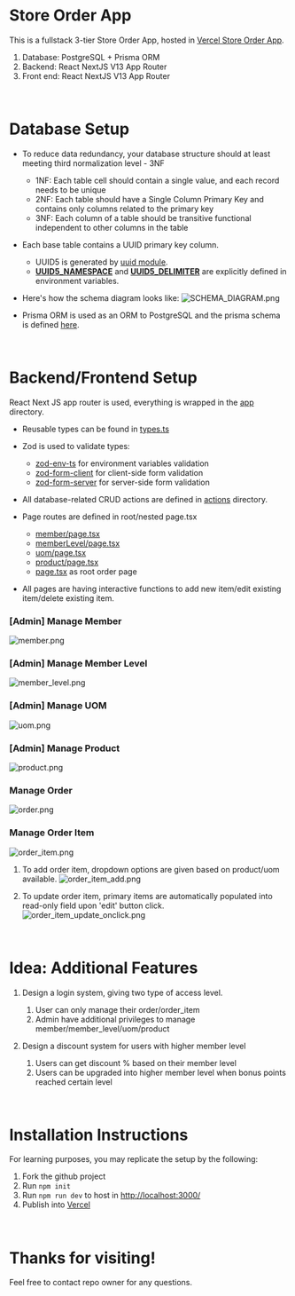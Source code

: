 # Store Order App

This is a fullstack 3-tier Store Order App, hosted in [Vercel Store Order App](https://react-next-app-store-order.vercel.app/).
1. Database: PostgreSQL + Prisma ORM
2. Backend: React NextJS V13 App Router
3. Front end: React NextJS V13 App Router

</br>

# Database Setup

- To reduce data redundancy, your database structure should at least meeting third normalization level - 3NF
    - 1NF: Each table cell should contain a single value, and each record needs to be unique
    - 2NF: Each table should have a Single Column Primary Key and contains only columns related to the primary key
    - 3NF: Each column of a table should be transitive functional independent to other columns in the table

- Each base table contains a UUID primary key column. 
    - UUID5 is generated by [uuid module](/uuid.d.ts).
    - <b><u>UUID5_NAMESPACE</u></b> and <b><u>UUID5_DELIMITER</u></b> are explicitly defined in environment variables.

- Here's how the schema diagram looks like: ![SCHEMA_DIAGRAM.png](/Misc/SCHEMA_DIAGRAM.png)

- Prisma ORM is used as an ORM to PostgreSQL and the prisma schema is defined [here](/prisma/schema.prisma).

</br>

# Backend/Frontend Setup

React Next JS app router is used, everything is wrapped in the [app](/app/) directory.

- Reusable types can be found in [types.ts](/app/_libs/types.ts)

- Zod is used to validate types:
    - [zod-env-ts](/app/_libs/zod-env.ts) for environment variables validation
    - [zod-form-client](/app/_libs/zod-form-client.ts) for client-side form validation
    - [zod-form-server](/app/_libs/zod-form-server.ts) for server-side form validation

- All database-related CRUD actions are defined in [actions](/app/_actions/) directory.

- Page routes are defined in root/nested page.tsx
    - [member/page.tsx](/app/member/page.tsx)
    - [memberLevel/page.tsx](/app/memberLevel/page.tsx)
    - [uom/page.tsx](/app/uom/page.tsx)
    - [product/page.tsx](/app/product/page.tsx)
    - [page.tsx](/app/page.tsx) as root order page

- All pages are having interactive functions to add new item/edit existing item/delete existing item.

### [Admin] Manage Member
![member.png](/Misc/member.PNG)

### [Admin] Manage Member Level
![member_level.png](/Misc/member_level.PNG)

### [Admin] Manage UOM
![uom.png](/Misc/uom.PNG)

### [Admin] Manage Product
![product.png](/Misc/product.PNG)

### Manage Order
![order.png](/Misc/order.PNG)

### Manage Order Item
![order_item.png](/Misc/order_item.PNG)

1. To add order item, dropdown options are given based on product/uom available.
![order_item_add.png](/Misc/order_item_add.PNG)

2. To update order item, primary items are automatically populated into read-only field upon 'edit' button click.
![order_item_update_onclick.png](/Misc/order_item_update_onclick.PNG)

</br>

# Idea: Additional Features 
1. Design a login system, giving two type of access level.
   1. User can only manage their order/order_item
   2. Admin have additional privileges to manage member/member_level/uom/product

2. Design a discount system for users with higher member level
   1. Users can get discount % based on their member level
   2. Users can be upgraded into higher member level when bonus points reached certain level

</br>

# Installation Instructions
For learning purposes, you may replicate the setup by the following:
1. Fork the github project
2. Run `npm init`
3. Run `npm run dev` to host in [http://localhost:3000/](http://localhost:3000/)
4. Publish into [Vercel](https://vercel.com/)

</br>

# Thanks for visiting! 
Feel free to contact repo owner for any questions.
